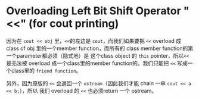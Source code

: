 # Overloading Left Bit Shift Operator "<<" (for cout printing)

因为在 `cout << obj` 里，`<<`的左边是 `cout`，而我们如果要把 `<<` overload 成 class of obj 里的一个member function，而所有的 class member function的第一个parameter都必须（隐式地）是 这个class object 的 `this` pointer，所以`<<`是无法被 overload 成一个class里的member function的。我们只能把 `<<` 写成一个class里的 `friend function`。

另外，因为原版的 `<<` 会返回一个 `ostream`（因此我们才能 chain 一串 `cout << a << b;`），所以 我们 overload 的 `<<` 也必须return 一个 ostream。


